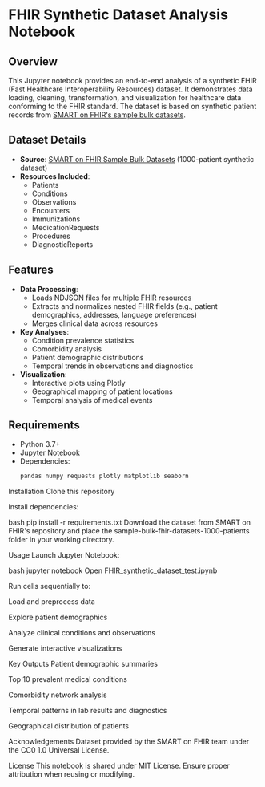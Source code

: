 # FHIR Synthetic Dataset Analysis Notebook

## Overview
This Jupyter notebook provides an end-to-end analysis of a synthetic FHIR (Fast Healthcare Interoperability Resources) dataset. It demonstrates data loading, cleaning, transformation, and visualization for healthcare data conforming to the FHIR standard. The dataset is based on synthetic patient records from [SMART on FHIR's sample bulk datasets](https://github.com/smart-on-fhir/sample-bulk-fhir-datasets).

## Dataset Details
- **Source**: [SMART on FHIR Sample Bulk Datasets](https://github.com/smart-on-fhir/sample-bulk-fhir-datasets) (1000-patient synthetic dataset)
- **Resources Included**:
  - Patients
  - Conditions
  - Observations
  - Encounters
  - Immunizations
  - MedicationRequests
  - Procedures
  - DiagnosticReports

## Features
- **Data Processing**:
  - Loads NDJSON files for multiple FHIR resources
  - Extracts and normalizes nested FHIR fields (e.g., patient demographics, addresses, language preferences)
  - Merges clinical data across resources
- **Key Analyses**:
  - Condition prevalence statistics
  - Comorbidity analysis
  - Patient demographic distributions
  - Temporal trends in observations and diagnostics
- **Visualization**:
  - Interactive plots using Plotly
  - Geographical mapping of patient locations
  - Temporal analysis of medical events

## Requirements
- Python 3.7+
- Jupyter Notebook
- Dependencies:
  ```bash
  pandas numpy requests plotly matplotlib seaborn
Installation
Clone this repository

Install dependencies:

bash
pip install -r requirements.txt
Download the dataset from SMART on FHIR's repository and place the sample-bulk-fhir-datasets-1000-patients folder in your working directory.

Usage
Launch Jupyter Notebook:

bash
jupyter notebook
Open FHIR_synthetic_dataset_test.ipynb

Run cells sequentially to:

Load and preprocess data

Explore patient demographics

Analyze clinical conditions and observations

Generate interactive visualizations

Key Outputs
Patient demographic summaries

Top 10 prevalent medical conditions

Comorbidity network analysis

Temporal patterns in lab results and diagnostics

Geographical distribution of patients

Acknowledgements
Dataset provided by the SMART on FHIR team under the CC0 1.0 Universal License.

License
This notebook is shared under MIT License. Ensure proper attribution when reusing or modifying.
